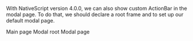 With NativeScript version 4.0.0, we can also show custom ActionBar in the modal page. To do that, we should declare a root frame and to set up our default modal page.

Main page
<snippet id='main-page-xml-action-bar' />
<snippet id='main-page-js-action-bar' />
<snippet id='main-page-ts-action-bar' />
Modal root
<snippet id='modal-root-xml-action-bar' />
<snippet id='modal-root-xml-action-bar-ts' />
Modal page
<snippet id='modal-page-xml-action-bar' />
<snippet id='modal-page-js-action-bar' />
<snippet id='modal-page-ts-action-bar' />